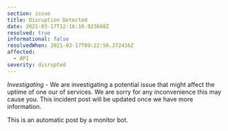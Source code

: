 ```yaml
---
section: issue
title: Disruption Detected
date: 2021-03-17T12:16:10.923668Z
resolved: true
informational: false
resolvedWhen: 2021-03-17T09:22:58.372416Z
affected:
  - API
severity: disrupted
---
```

*Investigating* - We are investigating a potential issue that might affect the uptime of one our of services. We are sorry for any inconvenience this may cause you. This incident post will be updated once we have more information.

This is an automatic post by a monitor bot.
        